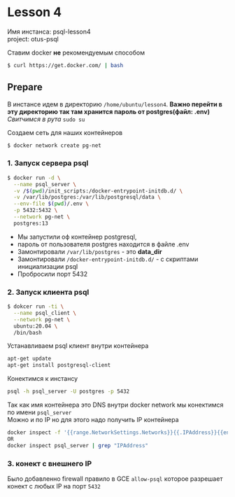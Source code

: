 # Lesson 4

Имя инстанса: psql-lesson4  
project: otus-psql

Ставим docker **не** рекомендуемым способом
```bash
$ curl https://get.docker.com/ | bash
```

## Prepare
В инстансе идем в директорию `/home/ubuntu/lesson4`. **Важно перейти в эту директорию так там хранится пароль от postgres(файл: .env)**  
*Свитчимся в рута* `sudo su`

Создаем сеть для наших контейнеров
```bash
$ docker network create pg-net
```

### 1. Запуск сервера psql
```bash
$ docker run -d \
  --name psql_server \
  -v /$(pwd)/init_scripts:/docker-entrypoint-initdb.d/ \
  -v /var/lib/postgres:/var/lib/postgresql/data \
  --env-file $(pwd)/.env \
  -p 5432:5432 \
  --network pg-net \
  postgres:13
```
* Мы запустили оф контейнер postgresql, 
* пароль от пользователя postgres находится в файле .env
* Замонтировали `/var/lib/postgres` - это **data_dir**
* Замонтировали `/docker-entrypoint-initdb.d/` - с скриптами инициализации psql
* Пробросили порт 5432 

### 2. Запуск клиента psql
```bash
$ dokcer run -ti \
  --name psql_client \
  --network pg-net \
  ubuntu:20.04 \
  /bin/bash
```

Устанавливаем psql клиент внутри контейнера
```sh
apt-get update
apt-get install postgresql-client
```

Конектимся к инстансу
```bash
psql -h psql_server -U postgres -p 5432
```

Так как имя контейнера это DNS внутри docker network мы конектимся по имени `psql_server`  
Можно и по IP но для этого надо получить IP контейнера
```bash
docker inspect -f '{{range.NetworkSettings.Networks}}{{.IPAddress}}{{end}}' psql_server
OR
docker inspect psql_server | grep "IPAddress"
```

### 3. конект с внешнего IP
Было добавленно firewall правило в GCE `allow-psql` которое разрешает конект с любых IP на порт `5432`
